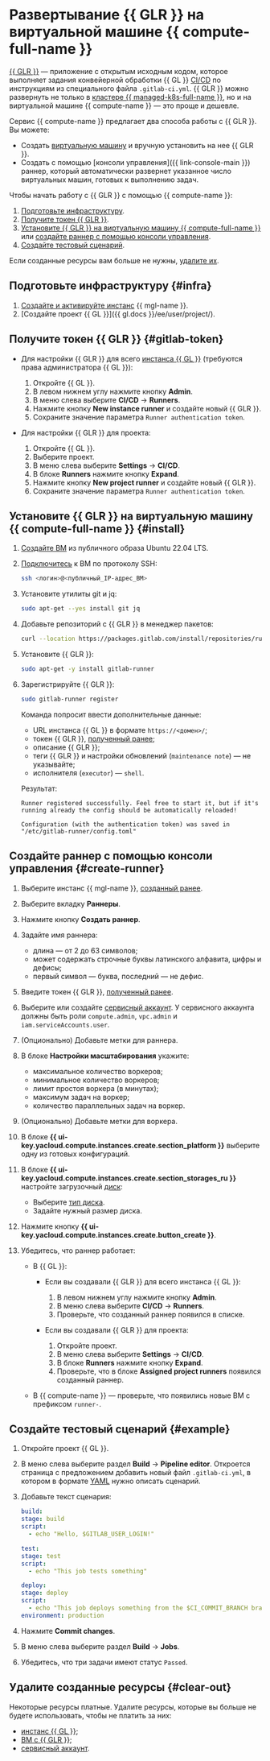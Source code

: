 # Развертывание {{ GLR }} на виртуальной машине {{ compute-full-name }}

[{{ GLR }}](https://docs.gitlab.com/runner/) — приложение с открытым исходным кодом, которое выполняет задания конвейерной обработки {{ GL }} [CI/CD](/blog/posts/2022/10/ci-cd) по инструкциям из специального файла `.gitlab-ci.yml`. {{ GLR }} можно развернуть не только в [кластере {{ managed-k8s-full-name }}](../../managed-kubernetes/concepts/index.md#kubernetes-cluster), но и на виртуальной машине {{ compute-name }} — это проще и дешевле.

Сервис {{ compute-name }} предлагает два способа работы с {{ GLR }}. Вы можете:

* Создать [виртуальную машину](../../compute/concepts/vm.md) и вручную установить на нее {{ GLR }}.
* Создать с помощью [консоли управления]({{ link-console-main }}) раннер, который автоматически развернет указанное число виртуальных машин, готовых к выполнению задач.

Чтобы начать работу с {{ GLR }} с помощью {{ compute-name }}:

1. [Подготовьте инфраструктуру](#infra).
1. [Получите токен {{ GLR }}](#gitlab-token).
1. [Установите {{ GLR }} на виртуальную машину {{ compute-full-name }}](#install) или [создайте раннер с помощью консоли управления](#create-runner).
1. [Создайте тестовый сценарий](#example).

Если созданные ресурсы вам больше не нужны, [удалите их](#clear-out).

## Подготовьте инфраструктуру {#infra}

1. [Создайте и активируйте инстанс](../../managed-gitlab/operations/instance/instance-create.md) {{ mgl-name }}.
1. [Создайте проект {{ GL }}]({{ gl.docs }}/ee/user/project/).

## Получите токен {{ GLR }} {#gitlab-token}

* Для настройки {{ GLR }} для всего [инстанса {{ GL }}](../../managed-gitlab/concepts/index.md#instance) (требуются права администратора {{ GL }}):

  1. Откройте {{ GL }}.
  1. В левом нижнем углу нажмите кнопку **Admin**. 
  1. В меню слева выберите **CI/CD** → **Runners**.
  1. Нажмите кнопку **New instance runner** и создайте новый {{ GLR }}.
  1. Сохраните значение параметра `Runner authentication token`.

* Для настройки {{ GLR }} для проекта:

  1. Откройте {{ GL }}.
  1. Выберите проект.
  1. В меню слева выберите **Settings** → **CI/CD**.
  1. В блоке **Runners** нажмите кнопку **Expand**.
  1. Нажмите кнопку **New project runner** и создайте новый {{ GLR }}.
  1. Сохраните значение параметра `Runner authentication token`.

## Установите {{ GLR }} на виртуальную машину {{ compute-full-name }} {#install}

1. [Создайте ВМ](../../compute/operations/vm-create/create-linux-vm.md) из публичного образа Ubuntu 22.04 LTS.

1. [Подключитесь](../../compute/operations/vm-connect/ssh.md#vm-connect) к ВМ по протоколу SSH:

   ```bash
   ssh <логин>@<публичный_IP-адрес_ВМ>
   ```

1. Установите утилиты git и jq:

   ```bash
   sudo apt-get --yes install git jq
   ```

1. Добавьте репозиторий с {{ GLR }} в менеджер пакетов:

   ```bash
   curl --location https://packages.gitlab.com/install/repositories/runner/gitlab-runner/script.deb.sh | sudo bash
   ```

1. Установите {{ GLR }}:

   ```bash
   sudo apt-get -y install gitlab-runner
   ```

1. Зарегистрируйте {{ GLR }}:

   ```bash
   sudo gitlab-runner register
   ```

   Команда попросит ввести дополнительные данные:

   * URL инстанса {{ GL }} в формате `https://<домен>/`;
   * токен {{ GLR }}, [полученный ранее](#gitlab-token);
   * описание {{ GLR }};
   * теги {{ GLR }} и настройки обновлений (`maintenance note`) — не указывайте;
   * исполнителя (`executor`) — `shell`.

   Результат:

   ```text
   Runner registered successfully. Feel free to start it, but if it's running already the config should be automatically reloaded!

   Configuration (with the authentication token) was saved in "/etc/gitlab-runner/config.toml"
   ```

## Создайте раннер с помощью консоли управления {#create-runner}

1. Выберите инстанс {{ mgl-name }}, [созданный ранее](#infra).

1. Выберите вкладку **Раннеры**.

1. Нажмите кнопку **Создать раннер**.

1. Задайте имя раннера:
    
    * длина — от 2 до 63 символов;
    * может содержать строчные буквы латинского алфавита, цифры и дефисы;
    * первый символ — буква, последний — не дефис.

1. Введите токен {{ GLR }}, [полученный ранее](#gitlab-token).

1. Выберите или создайте [сервисный аккаунт](../../iam/concepts/users/service-accounts.md). У сервисного аккаунта должны быть роли `compute.admin`, `vpc.admin` и `iam.serviceAccounts.user`.

1. (Опционально) Добавьте метки для раннера.

1. В блоке **Настройки масштабирования** укажите:

    * максимальное количество воркеров;
    * минимальное количество воркеров;
    * лимит простоя воркера (в минутах);
    * максимум задач на воркер;
    * количество параллельных задач на воркер.

1. (Опционально) Добавьте метки для воркера.

1. В блоке **{{ ui-key.yacloud.compute.instances.create.section_platform }}** выберите одну из готовых конфигураций.

1. В блоке **{{ ui-key.yacloud.compute.instances.create.section_storages_ru }}** настройте загрузочный [диск](../../compute/concepts/disk.md):

    * Выберите [тип диска](../../compute/concepts/disk.md#disks_types).
    * Задайте нужный размер диска. 

1. Нажмите кнопку **{{ ui-key.yacloud.compute.instances.create.button_create }}**.

1. Убедитесь, что раннер работает:

    * В {{ GL }}:
      * Если вы создавали {{ GLR }} для всего инстанса {{ GL }}:
          1. В левом нижнем углу нажмите кнопку **Admin**. 
          1. В меню слева выберите **CI/CD** → **Runners**.
          1. Проверьте, что созданный раннер появился в списке.

      *  Если вы создавали {{ GLR }} для проекта:
          1. Откройте проект.
          1. В меню слева выберите **Settings** → **CI/CD**.
          1. В блоке **Runners** нажмите кнопку **Expand**.
          1. Проверьте, что в блоке **Assigned project runners** появился созданный раннер.

    * В {{ compute-name }} — проверьте, что появились новые ВМ с префиксом `runner-`.

## Создайте тестовый сценарий {#example} 

1. Откройте проект {{ GL }}.

1. В меню слева выберите раздел **Build** → **Pipeline editor**. Откроется страница с предложением добавить новый файл `.gitlab-ci.yml`, в котором в формате [YAML](https://yaml.org/) нужно описать сценарий.

1. Добавьте текст сценария:

    ```yaml
    build:
    stage: build
    script:
      - echo "Hello, $GITLAB_USER_LOGIN!"

    test:
    stage: test
    script:
      - echo "This job tests something"

    deploy:
    stage: deploy
    script:
      - echo "This job deploys something from the $CI_COMMIT_BRANCH branch."
    environment: production
    ```

1. Нажмите **Commit changes**.

1. В меню слева выберите раздел **Build** → **Jobs**.

1. Убедитесь, что три задачи имеют статус `Passed`.

## Удалите созданные ресурсы {#clear-out}

Некоторые ресурсы платные. Удалите ресурсы, которые вы больше не будете использовать, чтобы не платить за них:

* [инстанс {{ GL }}](../../managed-gitlab/operations/instance/instance-delete.md);
* [ВМ с {{ GLR }}](../../compute/operations/vm-control/vm-delete.md);
* [сервисный аккаунт](../../iam/operations/sa/delete.md).
